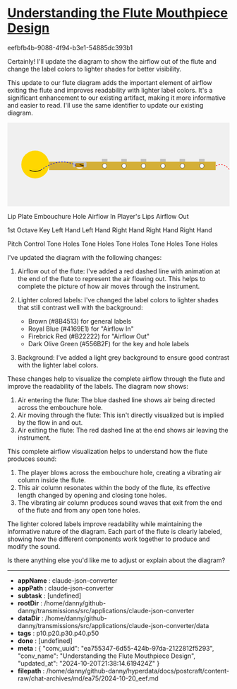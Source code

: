 # [Understanding the Flute Mouthpiece Design](https://claude.ai/chat/ea755347-6d55-424b-97da-2122812f5293)

eefbfb4b-9088-4f94-b3e1-54885dc393b1

 Certainly! I'll update the diagram to show the airflow out of the flute and change the label colors to lighter shades for better visibility. 

<antThinking>This update to our flute diagram adds the important element of airflow exiting the flute and improves readability with lighter label colors. It's a significant enhancement to our existing artifact, making it more informative and easier to read. I'll use the same identifier to update our existing diagram.</antThinking>

<antArtifact identifier="flute-mouthpiece-diagram" type="image/svg+xml" title="Comprehensive Flute Diagram with Airflow and Light-colored Labels">
<svg xmlns="http://www.w3.org/2000/svg" viewBox="0 0 800 300">
  <!-- Background for contrast -->
  <rect x="0" y="0" width="800" height="300" fill="#f0f0f0" />

  <!-- Player's head (simplified) -->
  <circle cx="100" cy="150" r="50" fill="#ffd700" />
  <path d="M80 170 Q100 180 120 170" fill="none" stroke="black" stroke-width="2" />

  <!-- Flute body -->
  <rect x="150" y="140" width="600" height="30" fill="#d4af37" />

  <!-- Embouchure hole -->
  <ellipse cx="260" cy="155" rx="15" ry="10" fill="white" />

  <!-- Lip plate -->
  <rect x="235" y="140" width="50" height="20" rx="5" ry="5" fill="#c0c0c0" />

  <!-- Riser and Cut -->
  <rect x="245" y="145" width="30" height="15" fill="#b8860b" />
  <line x1="260" y1="150" x2="275" y2="155" stroke="black" stroke-width="2" />

  <!-- Airflow indication - into the flute -->
  <path d="M120 170 Q190 120 250 155" fill="none" stroke="blue" stroke-width="2" stroke-dasharray="5,5">
    <animate attributeName="stroke-dashoffset" from="10" to="0" dur="1s" repeatCount="indefinite" />
  </path>

  <!-- Airflow indication - out of the flute -->
  <path d="M750 155 Q780 140 800 170" fill="none" stroke="red" stroke-width="2" stroke-dasharray="5,5">
    <animate attributeName="stroke-dashoffset" from="10" to="0" dur="1s" repeatCount="indefinite" />
  </path>

  <!-- Keys and holes -->
  <circle cx="350" cy="155" r="8" fill="white" stroke="black" />
  <circle cx="420" cy="155" r="8" fill="white" stroke="black" />
  <circle cx="490" cy="155" r="8" fill="white" stroke="black" />
  <circle cx="560" cy="155" r="8" fill="white" stroke="black" />
  <circle cx="630" cy="155" r="8" fill="white" stroke="black" />
  <circle cx="700" cy="155" r="8" fill="white" stroke="black" />

  <!-- Key mechanisms (simplified) -->
  <rect x="340" y="130" width="20" height="10" fill="silver" />
  <rect x="410" y="130" width="20" height="10" fill="silver" />
  <rect x="480" y="130" width="20" height="10" fill="silver" />
  <rect x="550" y="130" width="20" height="10" fill="silver" />
  <rect x="620" y="130" width="20" height="10" fill="silver" />
  <rect x="690" y="130" width="20" height="10" fill="silver" />

  <!-- Labels with lighter colors -->
  <text x="260" y="120" text-anchor="middle" font-size="12" fill="#8B4513">Lip Plate</text>
  <text x="260" y="200" text-anchor="middle" font-size="12" fill="#8B4513">Embouchure Hole</text>
  <text x="180" y="100" text-anchor="middle" font-size="12" fill="#4169E1">Airflow In</text>
  <text x="100" y="240" text-anchor="middle" font-size="12" fill="#8B4513">Player's Lips</text>
  <text x="780" y="200" text-anchor="middle" font-size="12" fill="#B22222">Airflow Out</text>
  
  <text x="350" y="110" text-anchor="middle" font-size="10" fill="#556B2F">1st Octave Key</text>
  <text x="420" y="110" text-anchor="middle" font-size="10" fill="#556B2F">Left Hand</text>
  <text x="490" y="110" text-anchor="middle" font-size="10" fill="#556B2F">Left Hand</text>
  <text x="560" y="110" text-anchor="middle" font-size="10" fill="#556B2F">Right Hand</text>
  <text x="630" y="110" text-anchor="middle" font-size="10" fill="#556B2F">Right Hand</text>
  <text x="700" y="110" text-anchor="middle" font-size="10" fill="#556B2F">Right Hand</text>
  
  <text x="350" y="220" text-anchor="middle" font-size="10" fill="#556B2F">Pitch Control</text>
  <text x="420" y="220" text-anchor="middle" font-size="10" fill="#556B2F">Tone Holes</text>
  <text x="490" y="220" text-anchor="middle" font-size="10" fill="#556B2F">Tone Holes</text>
  <text x="560" y="220" text-anchor="middle" font-size="10" fill="#556B2F">Tone Holes</text>
  <text x="630" y="220" text-anchor="middle" font-size="10" fill="#556B2F">Tone Holes</text>
  <text x="700" y="220" text-anchor="middle" font-size="10" fill="#556B2F">Tone Holes</text>
</svg>
</antArtifact>

I've updated the diagram with the following changes:

1. Airflow out of the flute: I've added a red dashed line with animation at the end of the flute to represent the air flowing out. This helps to complete the picture of how air moves through the instrument.

2. Lighter colored labels: I've changed the label colors to lighter shades that still contrast well with the background:
   - Brown (#8B4513) for general labels
   - Royal Blue (#4169E1) for "Airflow In"
   - Firebrick Red (#B22222) for "Airflow Out"
   - Dark Olive Green (#556B2F) for the key and hole labels

3. Background: I've added a light grey background to ensure good contrast with the lighter label colors.

These changes help to visualize the complete airflow through the flute and improve the readability of the labels. The diagram now shows:

1. Air entering the flute: The blue dashed line shows air being directed across the embouchure hole.
2. Air moving through the flute: This isn't directly visualized but is implied by the flow in and out.
3. Air exiting the flute: The red dashed line at the end shows air leaving the instrument.

This complete airflow visualization helps to understand how the flute produces sound:

1. The player blows across the embouchure hole, creating a vibrating air column inside the flute.
2. This air column resonates within the body of the flute, its effective length changed by opening and closing tone holes.
3. The vibrating air column produces sound waves that exit from the end of the flute and from any open tone holes.

The lighter colored labels improve readability while maintaining the informative nature of the diagram. Each part of the flute is clearly labeled, showing how the different components work together to produce and modify the sound.

Is there anything else you'd like me to adjust or explain about the diagram?

---

* **appName** : claude-json-converter
* **appPath** : claude-json-converter
* **subtask** : [undefined]
* **rootDir** : /home/danny/github-danny/transmissions/src/applications/claude-json-converter
* **dataDir** : /home/danny/github-danny/transmissions/src/applications/claude-json-converter/data
* **tags** : p10.p20.p30.p40.p50
* **done** : [undefined]
* **meta** : {
  "conv_uuid": "ea755347-6d55-424b-97da-2122812f5293",
  "conv_name": "Understanding the Flute Mouthpiece Design",
  "updated_at": "2024-10-20T21:38:14.619424Z"
}
* **filepath** : /home/danny/github-danny/hyperdata/docs/postcraft/content-raw/chat-archives/md/ea75/2024-10-20_eef.md